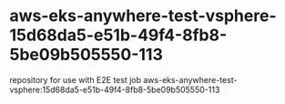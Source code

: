 # aws-eks-anywhere-test-vsphere-15d68da5-e51b-49f4-8fb8-5be09b505550-113
repository for use with E2E test job aws-eks-anywhere-test-vsphere:15d68da5-e51b-49f4-8fb8-5be09b505550-113
